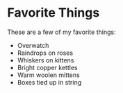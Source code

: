 # Favorite Things

These are a few of my favorite things:
- Overwatch
- Raindrops on roses
- Whiskers on kittens
- Bright copper kettles
- Warm woolen mittens
- Boxes tied up in string
